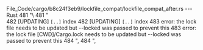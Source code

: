 File_Code/cargo/b8c24f3eb9/lockfile_compat/lockfile_compat_after.rs --- Rust
481             "\                                                                                                                                           481             "\
482 [UPDATING] `[..]` index                                                                                                                                  482 [UPDATING] `[..]` index
483 error: the lock file needs to be updated but --locked was passed to prevent this                                                                         483 error: the lock file [CWD]/Cargo.lock needs to be updated but --locked was passed to prevent this
484 ",                                                                                                                                                       484 ",

